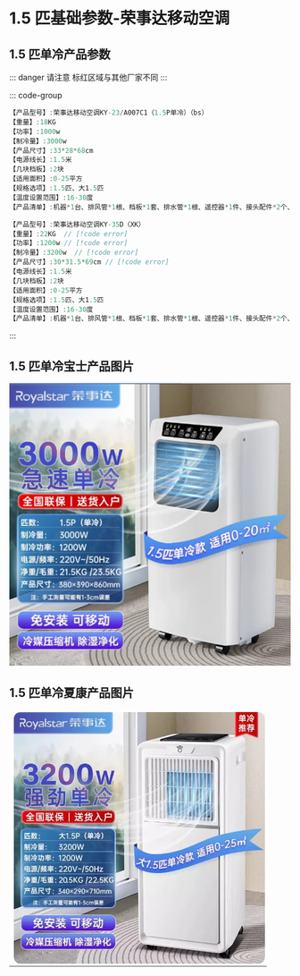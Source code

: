 # 1.5 匹基础参数-荣事达移动空调

## 1.5 匹单冷产品参数

::: danger 请注意
标红区域与其他厂家不同
:::

::: code-group

```c# [宝士] {1}
【产品型号】:荣事达移动空调KY-23/A007C1（1.5P单冷）（bs）
【重量】:18KG
【功率】:1000w
【制冷量】:3000w
【产品尺寸】:33*28*68cm
【电源线长】:1.5米
【几块档板】:2块
【适用面积】:0-25平方
【规格选项】:1.5匹、大1.5匹
【温度设置范围】:16-30度
【产品清单】:机器*1台、排风管*1根、档板*1套、排水管*1根、遥控器*1件、接头配件*2个、说明书*1
```

```c# [夏康]{1}
【产品型号】:荣事达移动空调KY-35D（XK）
【重量】:22KG  // [!code error]
【功率】:1200w // [!code error]
【制冷量】:3200w  // [!code error]
【产品尺寸】:30*31.5*69cm // [!code error]
【电源线长】:1.5米
【几块档板】:2块
【适用面积】:0-25平方
【规格选项】:1.5匹、大1.5匹
【温度设置范围】:16-30度
【产品清单】:机器*1台、排风管*1根、档板*1套、排水管*1根、遥控器*1件、接头配件*2个、说明书*1
```

:::

## 1.5 匹单冷**宝士**产品图片

<img src="./img/1.5匹单冷宝士.jpg" />

## 1.5 匹单冷**夏康**产品图片

<img src="./img/1.5匹单冷夏康.jpg" />
